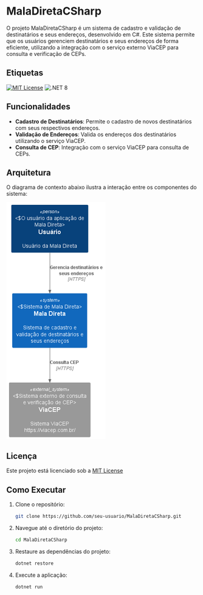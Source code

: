 # MalaDiretaCSharp
O projeto MalaDiretaCSharp é um sistema de cadastro e validação de destinatários e seus endereços, desenvolvido em C#. Este sistema permite que os usuários gerenciem destinatários e seus endereços de forma eficiente, utilizando a integração com o serviço externo ViaCEP para consulta e verificação de CEPs.



## Etiquetas

[![MIT License](https://img.shields.io/badge/License-MIT-green.svg)](https://choosealicense.com/licenses/mit/)
![.NET 8](https://img.shields.io/badge/.NET-8.0-blueviolet?logo=dotnet)


## Funcionalidades

- **Cadastro de Destinatários**: Permite o cadastro de novos destinatários com seus respectivos endereços.
- **Validação de Endereços**: Valida os endereços dos destinatários utilizando o serviço ViaCEP.
- **Consulta de CEP**: Integração com o serviço ViaCEP para consulta de CEPs.



## Arquitetura

O diagrama de contexto abaixo ilustra a interação entre os componentes do sistema:

![Diagrama de Contexto](https://github.com/samorysundjata/MalaDiretaCSharp/blob/master/docs/C4/out/Context/MalaDireta-Context.png)


## Licença

Este projeto está licenciado sob a [MIT License](https://choosealicense.com/licenses/mit/)


## Como Executar

1. Clone o repositório:
   ```bash
   git clone https://github.com/seu-usuario/MalaDiretaCSharp.git
   ```
2. Navegue até o diretório do projeto:
   ```bash
   cd MalaDiretaCSharp
   ```
3. Restaure as dependências do projeto:
   ```bash
   dotnet restore
   ```
4. Execute a aplicação:
   ```bash
   dotnet run
   ```
    
